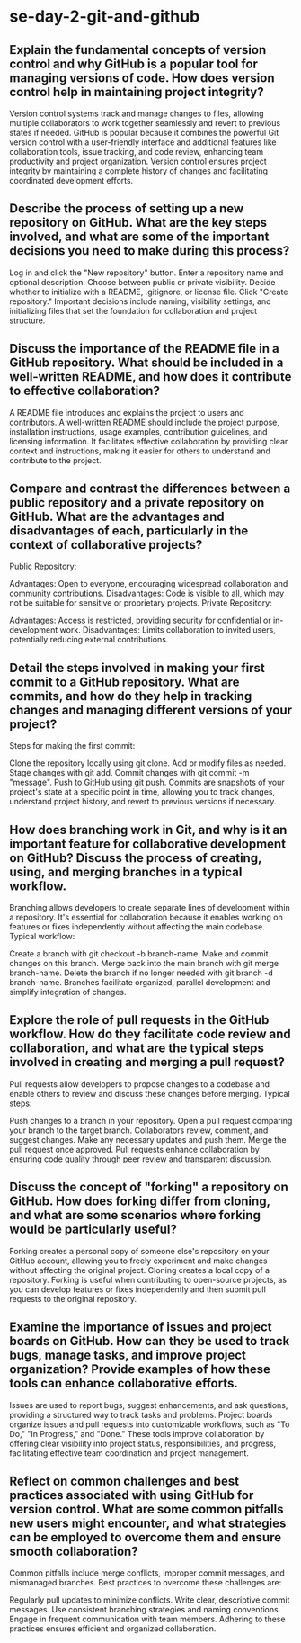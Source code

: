 # se-day-2-git-and-github
## Explain the fundamental concepts of version control and why GitHub is a popular tool for managing versions of code. How does version control help in maintaining project integrity?
   Version control systems track and manage changes to files, allowing multiple collaborators to work together seamlessly and revert to previous states if needed. GitHub is popular because it combines the powerful Git version control with a user-friendly interface and additional features like collaboration tools, issue tracking, and code review, enhancing team productivity and project organization. Version control ensures project integrity by maintaining a complete history of changes and facilitating coordinated development efforts.

## Describe the process of setting up a new repository on GitHub. What are the key steps involved, and what are some of the important decisions you need to make during this process?
  Log in and click the "New repository" button.
  Enter a repository name and optional description.
  Choose between public or private visibility.
  Decide whether to initialize with a README, .gitignore, or license file.
  Click "Create repository."
  Important decisions include naming, visibility settings, and initializing files that set the foundation for collaboration and project structure.

## Discuss the importance of the README file in a GitHub repository. What should be included in a well-written README, and how does it contribute to effective collaboration?
  A README file introduces and explains the project to users and contributors. A well-written README should include the project purpose, installation instructions, usage examples, contribution guidelines, and licensing information. It facilitates effective collaboration by providing clear context and instructions, making it easier for others to understand and contribute to the project.

## Compare and contrast the differences between a public repository and a private repository on GitHub. What are the advantages and disadvantages of each, particularly in the context of collaborative projects?
Public Repository:

  Advantages: Open to everyone, encouraging widespread collaboration and community contributions.
  Disadvantages: Code is visible to all, which may not be suitable for sensitive or proprietary projects.
  Private Repository:

  Advantages: Access is restricted, providing security for confidential or in-development work.
  Disadvantages: Limits collaboration to invited users, potentially reducing external contributions.

## Detail the steps involved in making your first commit to a GitHub repository. What are commits, and how do they help in tracking changes and managing different versions of your project?
  Steps for making the first commit:

  Clone the repository locally using git clone.
  Add or modify files as needed.
  Stage changes with git add.
  Commit changes with git commit -m "message".
  Push to GitHub using git push.
  Commits are snapshots of your project's state at a specific point in time, allowing you to track changes, understand project history, and revert to previous versions if necessary.

## How does branching work in Git, and why is it an important feature for collaborative development on GitHub? Discuss the process of creating, using, and merging branches in a typical workflow.
  Branching allows developers to create separate lines of development within a repository. It's essential for collaboration because it enables working on features or fixes independently without affecting the main codebase. Typical workflow:

  Create a branch with git checkout -b branch-name.
  Make and commit changes on this branch.
  Merge back into the main branch with git merge branch-name.
  Delete the branch if no longer needed with git branch -d branch-name.
  Branches facilitate organized, parallel development and simplify integration of changes.

## Explore the role of pull requests in the GitHub workflow. How do they facilitate code review and collaboration, and what are the typical steps involved in creating and merging a pull request?
  Pull requests allow developers to propose changes to a codebase and enable others to review and discuss these changes before merging. Typical steps:

  Push changes to a branch in your repository.
  Open a pull request comparing your branch to the target branch.
  Collaborators review, comment, and suggest changes.
  Make any necessary updates and push them.
  Merge the pull request once approved.
  Pull requests enhance collaboration by ensuring code quality through peer review and transparent discussion.

## Discuss the concept of "forking" a repository on GitHub. How does forking differ from cloning, and what are some scenarios where forking would be particularly useful?
  Forking creates a personal copy of someone else's repository on your GitHub account, allowing you to freely experiment and make changes without affecting the original project. Cloning creates a local copy of a repository. Forking is useful when contributing to open-source projects, as you can develop features or fixes independently and then submit pull requests to the original repository.

## Examine the importance of issues and project boards on GitHub. How can they be used to track bugs, manage tasks, and improve project organization? Provide examples of how these tools can enhance collaborative efforts.
  Issues are used to report bugs, suggest enhancements, and ask questions, providing a structured way to track tasks and problems. Project boards organize issues and pull requests into customizable workflows, such as "To Do," "In Progress," and "Done." These tools improve collaboration by offering clear visibility into project status, responsibilities, and progress, facilitating effective team coordination and project management.

## Reflect on common challenges and best practices associated with using GitHub for version control. What are some common pitfalls new users might encounter, and what strategies can be employed to overcome them and ensure smooth collaboration?
  Common pitfalls include merge conflicts, improper commit messages, and mismanaged branches. Best practices to overcome these challenges are:

  Regularly pull updates to minimize conflicts.
  Write clear, descriptive commit messages.
  Use consistent branching strategies and naming conventions.
  Engage in frequent communication with team members.
  Adhering to these practices ensures efficient and organized collaboration.